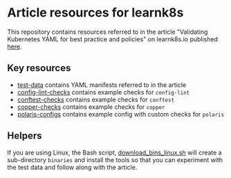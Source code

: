 # Article resources for learnk8s

This repository contains resources referred to in the article "Validating Kubernetes YAML for best practice and policies"
on learnk8s.io published [here](https://learnk8s.io/validating-kubernetes-yaml).

## Key resources

- [test-data](./test-data) contains YAML manifests referred to in the article
- [config-lint-checks](./config-lint-checks) contains example checks for `config-lint`
- [conftest-checks](./conftest-checks) contains example checks for `conftest`
- [copper-checks](./copper-checks) contains example checks for `copper`
- [polaris-configs](./polaris-configs) contains example config with custom checks for `polaris`

## Helpers

If you are using Linux, the Bash script, [download_bins_linux.sh](./download_bins_linux.sh) will
create a sub-directory `binaries` and install the tools so that you can experiment with the test data
and follow along with the article.
